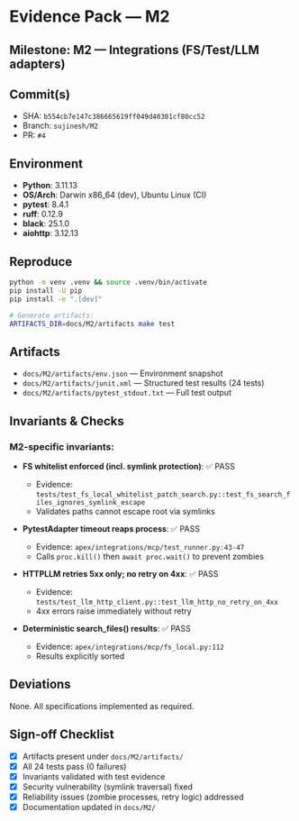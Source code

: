 # Evidence Pack — M2

## Milestone: M2 — Integrations (FS/Test/LLM adapters)

## Commit(s)
- SHA: `b554cb7e147c386665619ff049d40301cf80cc52`
- Branch: `sujinesh/M2`
- PR: `#4`

## Environment
- **Python**: 3.11.13
- **OS/Arch**: Darwin x86_64 (dev), Ubuntu Linux (CI)
- **pytest**: 8.4.1
- **ruff**: 0.12.9
- **black**: 25.1.0
- **aiohttp**: 3.12.13

## Reproduce
```bash
python -m venv .venv && source .venv/bin/activate
pip install -U pip
pip install -e ".[dev]"

# Generate artifacts:
ARTIFACTS_DIR=docs/M2/artifacts make test
```

## Artifacts
- `docs/M2/artifacts/env.json` — Environment snapshot
- `docs/M2/artifacts/junit.xml` — Structured test results (24 tests)
- `docs/M2/artifacts/pytest_stdout.txt` — Full test output

## Invariants & Checks

### M2-specific invariants:
- **FS whitelist enforced (incl. symlink protection)**: ✅ PASS
  - Evidence: `tests/test_fs_local_whitelist_patch_search.py::test_fs_search_files_ignores_symlink_escape`
  - Validates paths cannot escape root via symlinks
  
- **PytestAdapter timeout reaps process**: ✅ PASS
  - Evidence: `apex/integrations/mcp/test_runner.py:43-47`
  - Calls `proc.kill()` then `await proc.wait()` to prevent zombies
  
- **HTTPLLM retries 5xx only; no retry on 4xx**: ✅ PASS
  - Evidence: `tests/test_llm_http_client.py::test_llm_http_no_retry_on_4xx`
  - 4xx errors raise immediately without retry
  
- **Deterministic search_files() results**: ✅ PASS
  - Evidence: `apex/integrations/mcp/fs_local.py:112`
  - Results explicitly sorted

## Deviations
None. All specifications implemented as required.

## Sign-off Checklist
- [x] Artifacts present under `docs/M2/artifacts/`
- [x] All 24 tests pass (0 failures)
- [x] Invariants validated with test evidence
- [x] Security vulnerability (symlink traversal) fixed
- [x] Reliability issues (zombie processes, retry logic) addressed
- [x] Documentation updated in `docs/M2/`